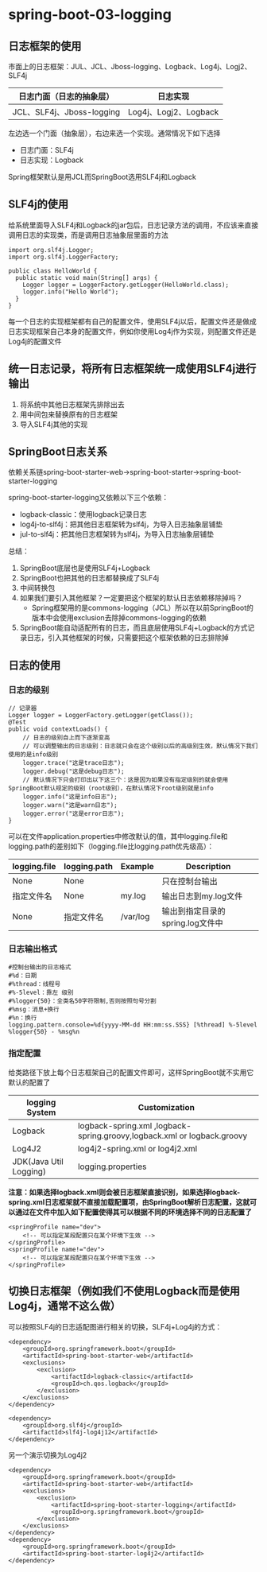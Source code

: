 # spring-boot-03-logging
## 日志框架的使用
市面上的日志框架：JUL、JCL、Jboss-logging、Logback、Log4j、Logj2、SLF4j

| 日志门面（日志的抽象层） | 日志实现 |
| ------ | ------ |
| JCL、SLF4j、Jboss-logging | Log4j、Logj2、Logback |
左边选一个门面（抽象层），右边来选一个实现。通常情况下如下选择
- 日志门面：SLF4j
- 日志实现：Logback

Spring框架默认是用JCL而SpringBoot选用SLF4j和Logback
## SLF4j的使用
给系统里面导入SLF4j和Logback的jar包后，日志记录方法的调用，不应该来直接调用日志的实现类，而是调用日志抽象层里面的方法
```
import org.slf4j.Logger;
import org.slf4j.LoggerFactory;

public class HelloWorld {
  public static void main(String[] args) {
    Logger logger = LoggerFactory.getLogger(HelloWorld.class);
    logger.info("Hello World");
  }
}
```  
每一个日志的实现框架都有自己的配置文件，使用SLF4j以后，配置文件还是做成日志实现框架自己本身的配置文件，例如你使用Log4j作为实现，则配置文件还是Log4j的配置文件
## 统一日志记录，将所有日志框架统一成使用SLF4j进行输出
1. 将系统中其他日志框架先排除出去
2. 用中间包来替换原有的日志框架
3. 导入SLF4j其他的实现
## SpringBoot日志关系
依赖关系链spring-boot-starter-web->spring-boot-starter->spring-boot-starter-logging

spring-boot-starter-logging又依赖以下三个依赖：
- logback-classic：使用logback记录日志
- log4j-to-slf4j：把其他日志框架转为slf4j，为导入日志抽象层铺垫
- jul-to-slf4j：把其他日志框架转为slf4j，为导入日志抽象层铺垫

总结：
1. SpringBoot底层也是使用SLF4j+Logback
2. SpringBoot也把其他的日志都替换成了SLF4j
3. 中间转换包
4. 如果我们要引入其他框架？一定要把这个框架的默认日志依赖移除掉吗？
    - Spring框架用的是commons-logging（JCL）所以在以前SpringBoot的版本中会使用exclusion去除掉commons-logging的依赖
5. SpringBoot能自动适配所有的日志，而且底层使用SLF4j+Logback的方式记录日志，引入其他框架的时候，只需要把这个框架依赖的日志排除掉
## 日志的使用
### 日志的级别
```
// 记录器
Logger logger = LoggerFactory.getLogger(getClass());
@Test
public void contextLoads() {
    // 日志的级别自上而下逐渐变高
    // 可以调整输出的日志级别：日志就只会在这个级别以后的高级别生效，默认情况下我们使用的是info级别
    logger.trace("这是trace日志");
    logger.debug("这是debug日志");
    // 默认情况下只会打印出以下这三个：这是因为如果没有指定级别的就会使用SpringBoot默认规定的级别（root级别），在默认情况下root级别就是info
    logger.info("这是info日志");
    logger.warn("这是warn日志");
    logger.error("这是error日志");
}
```
可以在文件application.properties中修改默认的值，其中logging.file和logging.path的差别如下（logging.file比logging.path优先级高）：

| logging.file | logging.path | Example | Description |
| ------ | ------ | ------ | ------ |
| None | None |  | 只在控制台输出 |
| 指定文件名 | None | my.log | 输出日志到my.log文件 |
| None | 指定文件名 | /var/log | 输出到指定目录的spring.log文件中 |
### 日志输出格式
```
#控制台输出的日志格式 
#%d：日期
#%thread：线程号 
#%-5level：靠左 级别 
#%logger{50}：全类名50字符限制,否则按照句号分割
#%msg：消息+换行
#%n：换行
logging.pattern.console=%d{yyyy-MM-dd HH:mm:ss.SSS} [%thread] %-5level %logger{50} - %msg%n
```
### 指定配置
给类路径下放上每个日志框架自己的配置文件即可，这样SpringBoot就不实用它默认的配置了

| logging System | Customization |
| ------ | ------ |
| Logback |	logback-spring.xml ,logback-spring.groovy,logback.xml or logback.groovy |
| Log4J2 | log4j2-spring.xml or log4j2.xml |
| JDK(Java Util Logging) | logging.properties |

__注意：如果选择logback.xml则会被日志框架直接识别，如果选择logback-spring.xml日志框架就不直接加载配置项，由SpringBoot解析日志配置，这就可以通过在文件中加入如下配置使得其可以根据不同的环境选择不同的日志配置了__
```
<springProfile name="dev">
	<!-- 可以指定某段配置只在某个环境下生效 -->
</springProfile>
<springProfile name!="dev">
	<!-- 可以指定某段配置只在某个环境下生效 -->
</springProfile>
```
## 切换日志框架（例如我们不使用Logback而是使用Log4j，__通常不这么做__）
可以按照SLF4j的日志适配图进行相关的切换，SLF4j+Log4j的方式：
```
<dependency>
    <groupId>org.springframework.boot</groupId>
    <artifactId>spring-boot-starter-web</artifactId>
    <exclusions>
        <exclusion>
            <artifactId>logback-classic</artifactId>
            <groupId>ch.qos.logback</groupId>
        </exclusion>
    </exclusions>
</dependency>

<dependency>
    <groupId>org.slf4j</groupId>
    <artifactId>slf4j-log4j12</artifactId>
</dependency>
```
另一个演示切换为Log4j2
```
<dependency>
    <groupId>org.springframework.boot</groupId>
    <artifactId>spring-boot-starter-web</artifactId>
    <exclusions>
        <exclusion>
            <artifactId>spring-boot-starter-logging</artifactId>
            <groupId>org.springframework.boot</groupId>
        </exclusion>
    </exclusions>
</dependency>
<dependency>
    <groupId>org.springframework.boot</groupId>
    <artifactId>spring-boot-starter-log4j2</artifactId>
</dependency>
```